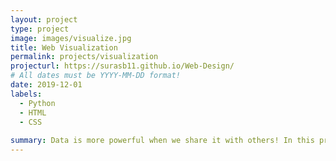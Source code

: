 ```yaml
---
layout: project
type: project
image: images/visualize.jpg
title: Web Visualization
permalink: projects/visualization
projecturl: https://surasb11.github.io/Web-Design/
# All dates must be YYYY-MM-DD format!
date: 2019-12-01
labels:
  - Python
  - HTML
  - CSS
  
summary: Data is more powerful when we share it with others! In this project used only Python, HTML and CSS to create a dashboard showing visualization of our data.
---
```


 
